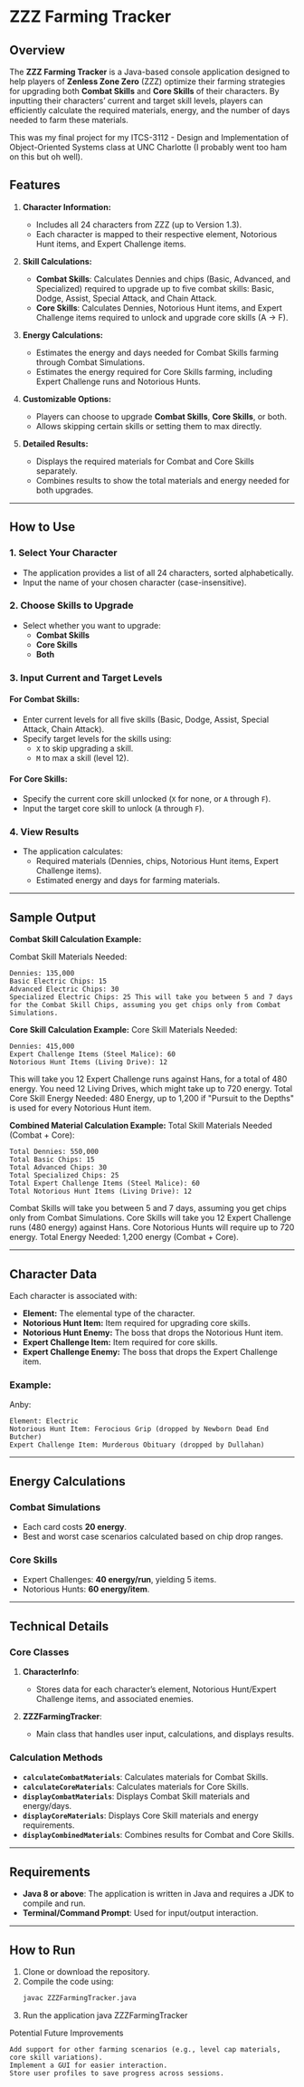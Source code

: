 # ZZZ Farming Tracker

## Overview

The **ZZZ Farming Tracker** is a Java-based console application designed to help players of **Zenless Zone Zero** (ZZZ) optimize their farming strategies for upgrading both **Combat Skills** and **Core Skills** of their characters. By inputting their characters’ current and target skill levels, players can efficiently calculate the required materials, energy, and the number of days needed to farm these materials.

This was my final project for my ITCS-3112 - Design and Implementation of Object-Oriented Systems class at UNC Charlotte (I probably went too ham on this but oh well).

## Features

1. **Character Information:**
   - Includes all 24 characters from ZZZ (up to Version 1.3).
   - Each character is mapped to their respective element, Notorious Hunt items, and Expert Challenge items.

2. **Skill Calculations:**
   - **Combat Skills**: Calculates Dennies and chips (Basic, Advanced, and Specialized) required to upgrade up to five combat skills: Basic, Dodge, Assist, Special Attack, and Chain Attack.
   - **Core Skills**: Calculates Dennies, Notorious Hunt items, and Expert Challenge items required to unlock and upgrade core skills (A → F).

3. **Energy Calculations:**
   - Estimates the energy and days needed for Combat Skills farming through Combat Simulations.
   - Estimates the energy required for Core Skills farming, including Expert Challenge runs and Notorious Hunts.

4. **Customizable Options:**
   - Players can choose to upgrade **Combat Skills**, **Core Skills**, or both.
   - Allows skipping certain skills or setting them to max directly.

5. **Detailed Results:**
   - Displays the required materials for Combat and Core Skills separately.
   - Combines results to show the total materials and energy needed for both upgrades.

---

## How to Use

### 1. Select Your Character
- The application provides a list of all 24 characters, sorted alphabetically.
- Input the name of your chosen character (case-insensitive).

### 2. Choose Skills to Upgrade
- Select whether you want to upgrade:
  - **Combat Skills**
  - **Core Skills**
  - **Both**

### 3. Input Current and Target Levels
#### For Combat Skills:
- Enter current levels for all five skills (Basic, Dodge, Assist, Special Attack, Chain Attack).
- Specify target levels for the skills using:
  - `X` to skip upgrading a skill.
  - `M` to max a skill (level 12).
  
#### For Core Skills:
- Specify the current core skill unlocked (`X` for none, or `A` through `F`).
- Input the target core skill to unlock (`A` through `F`).

### 4. View Results
- The application calculates:
  - Required materials (Dennies, chips, Notorious Hunt items, Expert Challenge items).
  - Estimated energy and days for farming materials.

---

## Sample Output

**Combat Skill Calculation Example:**

Combat Skill Materials Needed:

    Dennies: 135,000
    Basic Electric Chips: 15
    Advanced Electric Chips: 30
    Specialized Electric Chips: 25 This will take you between 5 and 7 days for the Combat Skill Chips, assuming you get chips only from Combat Simulations.




**Core Skill Calculation Example:**
Core Skill Materials Needed:

    Dennies: 415,000
    Expert Challenge Items (Steel Malice): 60
    Notorious Hunt Items (Living Drive): 12

This will take you 12 Expert Challenge runs against Hans, for a total of 480 energy. You need 12 Living Drives, which might take up to 720 energy. Total Core Skill Energy Needed: 480 Energy, up to 1,200 if "Pursuit to the Depths" is used for every Notorious Hunt item.



**Combined Material Calculation Example:**
Total Skill Materials Needed (Combat + Core):

    Total Dennies: 550,000
    Total Basic Chips: 15
    Total Advanced Chips: 30
    Total Specialized Chips: 25
    Total Expert Challenge Items (Steel Malice): 60
    Total Notorious Hunt Items (Living Drive): 12

Combat Skills will take you between 5 and 7 days, assuming you get chips only from Combat Simulations. Core Skills will take you 12 Expert Challenge runs (480 energy) against Hans. Core Notorious Hunts will require up to 720 energy. Total Energy Needed: 1,200 energy (Combat + Core).


---

## Character Data

Each character is associated with:
- **Element:** The elemental type of the character.
- **Notorious Hunt Item:** Item required for upgrading core skills.
- **Notorious Hunt Enemy:** The boss that drops the Notorious Hunt item.
- **Expert Challenge Item:** Item required for core skills.
- **Expert Challenge Enemy:** The boss that drops the Expert Challenge item.

### Example:
Anby:

    Element: Electric
    Notorious Hunt Item: Ferocious Grip (dropped by Newborn Dead End Butcher)
    Expert Challenge Item: Murderous Obituary (dropped by Dullahan)


---

## Energy Calculations

### Combat Simulations
- Each card costs **20 energy**.
- Best and worst case scenarios calculated based on chip drop ranges.

### Core Skills
- Expert Challenges: **40 energy/run**, yielding 5 items.
- Notorious Hunts: **60 energy/item**.

---

## Technical Details

### Core Classes
1. **CharacterInfo**:
   - Stores data for each character’s element, Notorious Hunt/Expert Challenge items, and associated enemies.
   
2. **ZZZFarmingTracker**:
   - Main class that handles user input, calculations, and displays results.

### Calculation Methods
- **`calculateCombatMaterials`**: Calculates materials for Combat Skills.
- **`calculateCoreMaterials`**: Calculates materials for Core Skills.
- **`displayCombatMaterials`**: Displays Combat Skill materials and energy/days.
- **`displayCoreMaterials`**: Displays Core Skill materials and energy requirements.
- **`displayCombinedMaterials`**: Combines results for Combat and Core Skills.

---

## Requirements

- **Java 8 or above**: The application is written in Java and requires a JDK to compile and run.
- **Terminal/Command Prompt**: Used for input/output interaction.

---

## How to Run

1. Clone or download the repository.
2. Compile the code using:
   ```bash
   javac ZZZFarmingTracker.java

3. Run the application
    java ZZZFarmingTracker

Potential Future Improvements

    Add support for other farming scenarios (e.g., level cap materials, core skill variations).
    Implement a GUI for easier interaction.
    Store user profiles to save progress across sessions.